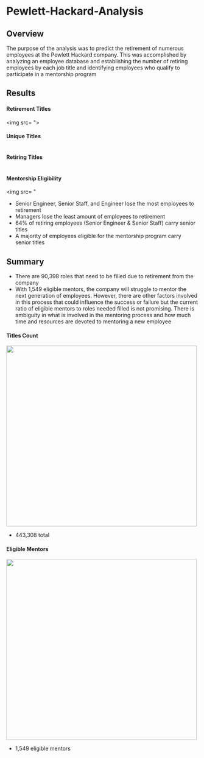 # Pewlett-Hackard-Analysis
## Overview
The purpose of the analysis was to predict the retirement of numerous employees at the Pewlett Hackard company. This was accomplished by analyzing an employee database and establishing the number of retiring employees by each job title and identifying employees who qualify to participate in a mentorship program


## Results<br>
#### Retirement Titles
<img src= ">

#### Unique Titles
<img src= "">

#### Retiring Titles
<img src= "">

#### Mentorship Eligibility
<img src= "
- Senior Engineer, Senior Staff, and Engineer lose the most employees to retirement
- Managers lose the least amount of employees to retirement
- 64% of retiring employees (Senior Engineer & Senior Staff) carry senior titles
- A majority of employees eligible for the mentorship program carry senior titles


## Summary<br>
- There are 90,398 roles that need to be filled due to retirement from the company
- With 1,549 eligible mentors, the company will struggle to mentor the next generation of employees. However, there are other factors involved in this process that could influence the success or failure but the current ratio of eligible mentors to roles needed filled is not promising. There is ambiguity in what is involved in the mentoring process and how much time and resources are devoted to mentoring a new employee

#### Titles Count
<img src= "" height= "475" width="500"><br>
- 443,308 total 

#### Eligible Mentors
<img src= "" height= "475" width="500"><br>
- 1,549 eligible mentors
